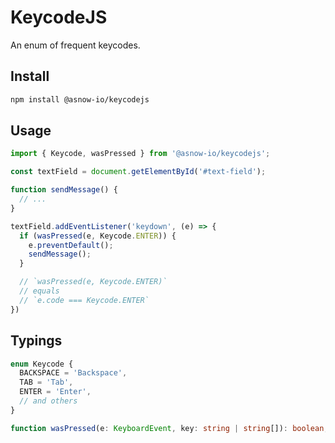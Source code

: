 # KeycodeJS

An enum of frequent keycodes.

## Install

```bash
npm install @asnow-io/keycodejs
```

## Usage

```js
import { Keycode, wasPressed } from '@asnow-io/keycodejs';

const textField = document.getElementById('#text-field');

function sendMessage() {
  // ...
}

textField.addEventListener('keydown', (e) => {
  if (wasPressed(e, Keycode.ENTER)) {
    e.preventDefault();
    sendMessage();
  }

  // `wasPressed(e, Keycode.ENTER)`
  // equals
  // `e.code === Keycode.ENTER`
})
```

## Typings

```typescript
enum Keycode {
  BACKSPACE = 'Backspace',
  TAB = 'Tab',
  ENTER = 'Enter',
  // and others
}

function wasPressed(e: KeyboardEvent, key: string | string[]): boolean;
```
